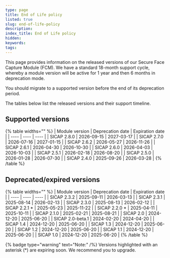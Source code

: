 ```yaml
---
type: page
title: End of Life policy
listed: true
slug: end-of-life-policy
description: 
index_title: End of Life policy
hidden: 
keywords: 
tags: 
---
```


This page provides information on the released versions of our Secure Face Capture Module (FCM). We have a standard 18-month support cycle, whereby a module version will be active for 1 year and then 6 months in deprecation mode.

You should migrate to a supported version before the end of its deprecation period.

The tables below list the released versions and their support timeline.

## Supported versions

{% table widths="" %}
| Module version | Deprecation date | Expiration date | 
| ---- | ---- | ---- | 
| SICAP 2.8.0 | 2026-09-15 | 2027-03-17 | 
| SICAP 2.7.0 | 2026-07-16 | 2027-01-15 | 
| SICAP 2.6.2 | 2026-05-27 | 2026-11-26 | 
| SICAP 2.6.1 | 2026-04-30 | 2026-10-30 | 
| SICAP 2.6.0 | 2026-04-03 | 2026-10-03 | 
| SICAP 2.5.1 | 2026-02-18 | 2026-08-20 | 
| SICAP 2.5.0 | 2026-01-28 | 2026-07-30 | 
| SICAP 2.4.0 | 2025-09-26 | 2026-03-28 | 
{% /table %}

## Deprecated/expired versions

{% table widths="" %}
| Module version | Deprecation date | Expiration date | 
| ---- | ---- | ---- | 
| SICAP 2.3.2 | 2025-09-11 | 2026-03-13 | 
| SICAP 2.3.1 | 2025-08-14 | 2026-02-13 | 
| SICAP 2.3.0 | 2025-08-13 | 2026-02-12 | 
| SICAP 2.2.1 * | 2025-05-23 | 2025-11-22 | 
| SICAP 2.2.0 * | 2025-04-11 | 2025-10-11 | 
| SICAP 2.1.0 | 2025-02-21 | 2025-08-21 | 
| SICAP 2.0 | 2024-12-20 | 2025-06-20 | 
| SICAP 2.0-beta.1 | 2024-02-20 | 2024-04-20 | 
| SICAP 1.4 | 2024-12-20 | 2025-06-20 | 
| SICAP 1.3 | 2024-12-20 | 2025-06-20 | 
| SICAP 1.2 | 2024-12-20 | 2025-06-20 | 
| SICAP 1.1 | 2024-12-20 | 2025-06-20 | 
| SICAP 1.0 | 2024-12-20 | 2025-06-20 | 
{% /table %}

{% badge type="warning" text="Note:" /%} Versions highlighted with an asterisk (*) are expiring soon. We recommend you to upgrade.